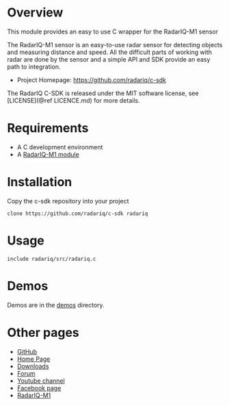 Overview
========
This module provides an easy to use C wrapper for the RadarIQ-M1 sensor

The RadarIQ-M1 sensor is an easy-to-use radar sensor for detecting objects and measuring distance and speed.
All the difficult parts of working with radar are done by the sensor and a simple API and SDK provide an easy
path to integration.

- Project Homepage: https://github.com/radariq/c-sdk

The RadarIQ C-SDK is released under the MIT software license, see [LICENSE](@ref LICENCE.md) for more details.


Requirements
============
- A C development environment
- A [RadarIQ-M1 module](https://radariq.io/products/radariq-m1)

Installation
============

Copy the c-sdk repository into your project

    clone https://github.com/radariq/c-sdk radariq

Usage
======

    include radariq/src/radariq.c

Demos
========
Demos are in the [demos](https://github.com/radariq/c-sdk/blob/master/demos) directory.

Other pages
===========

- [GitHub](https://github.com/radariq)
- [Home Page](https://radariq.io)
- [Downloads](https://radariq.io)
- [Forum](https://forum.radariq.io)
- [Youtube channel](https://youtube.com/radariq)
- [Facebook page](https://facebook.com/radarIQsensing)
- [RadarIQ-M1](https://radariq.io/products/radariq-m1)
